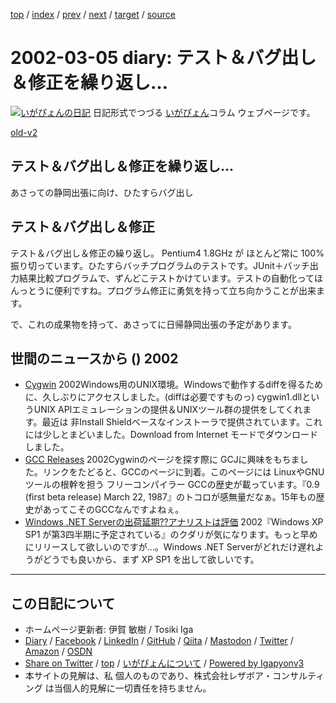 [top](../index.html) 
 / [index](index.html) 
 / [prev](ig020304.html) 
 / [next](ig020308.html) 
 / [target](https://www.igapyon.jp/igapyon/diary/2002/ig020305.html) 
 / [source](https://github.com/igapyon/diary/blob/master/2002/ig020305.src.md) 

2002-03-05 diary: テスト＆バグ出し＆修正を繰り返し…
=====================================================================================================
[![いがぴょんの日記](https://www.igapyon.jp/igapyon/diary/images/iga200306s.jpg "いがぴょん")](https://www.igapyon.jp/igapyon/diary/memo/memoigapyon.html) 日記形式でつづる [いがぴょん](https://www.igapyon.jp/igapyon/diary/memo/memoigapyon.html)コラム ウェブページです。

[old-v2](ig020305-orig.html)

## テスト＆バグ出し＆修正を繰り返し…

あさっての静岡出張に向け、ひたすらバグ出し


## テスト＆バグ出し＆修正

テスト＆バグ出し＆修正の繰り返し。
Pentium4 1.8GHz が ほとんど常に 100%振り切っています。ひたすらバッチプログラムのテストです。JUnit＋バッチ出力結果比較プログラムで、ずんどこテストかけています。テストの自動化ってほんっとうに便利ですね。プログラム修正に勇気を持って立ち向かうことが出来ます。

で、これの成果物を持って、あさってに日帰静岡出張の予定があります。

## 世間のニュースから () 2002

* [Cygwin](http://sources.redhat.com/cygwin/)  2002Windows用のUNIX環境。Windowsで動作するdiffを得るために、久しぶりにアクセスしました。(diffは必要ですものっ) cygwin1.dllというUNIX APIエミュレーションの提供＆UNIXツール群の提供をしてくれます。最近は 非Install Shieldベースなインストーラで提供されています。これには少しとまどいました。Download from Internet モードでダウンロードしました。
* [GCC Releases](http://gcc.gnu.org/releases.html)  2002Cygwinのページを探す際に GCJに興味をもちました。リンクをたどると、GCCのページに到着。このページには LinuxやGNUツールの根幹を担う フリーコンパイラー GCCの歴史が載っています。『0.9 (first beta release) March 22, 1987』のトコロが感無量だなぁ。15年もの歴史があってこそのGCCなんですよねぇ。
* [Windows .NET Serverの出荷延期??アナリストは評価](http://www.zdnet.co.jp/news/0203/04/e_netserver.html)  2002『Windows XP SP1 が第3四半期に予定されている』のクダリが気になります。もっと早めにリリースして欲しいのですが…。Windows .NET Serverがどれだけ遅れようがどうでも良いから、まず XP SP1 を出して欲しいです。


----------------------------------------------------------------------------------------------------

## この日記について

* ホームページ更新者: 伊賀 敏樹 / Tosiki Iga
* [Diary](https://www.igapyon.jp/igapyon/diary/) / [Facebook](https://www.facebook.com/igapyon) / [LinkedIn](https://www.linkedin.com/in/toshikiiga) / [GitHub](https://github.com/igapyon) / [Qiita](https://qiita.com/igapyon) / [Mastodon](https://social.vivaldi.net/@igapyon) / [Twitter](https://twitter.com/ToshikiIga) / [Amazon](https://www.amazon.co.jp/%E4%BC%8A%E8%B3%80-%E6%95%8F%E6%A8%B9/e/B004LTQWCQ) / [OSDN](https://ja.osdn.net/users/iga/)
* [Share on Twitter](https://twitter.com/intent/tweet?hashtags=igapyon%2Cdiary%2C%E3%81%84%E3%81%8C%E3%81%B4%E3%82%87%E3%82%93&text=%E3%83%86%E3%82%B9%E3%83%88%EF%BC%86%E3%83%90%E3%82%B0%E5%87%BA%E3%81%97%EF%BC%86%E4%BF%AE%E6%AD%A3%E3%82%92%E7%B9%B0%E3%82%8A%E8%BF%94%E3%81%97%E2%80%A6&url=https%3A%2F%2Fwww.igapyon.jp%2Figapyon%2Fdiary%2F2002%2Fig020305.html) / [top](../index.html) / [いがぴょんについて](https://www.igapyon.jp/igapyon/diary/memo/memoigapyon.html) / [Powered by Igapyonv3](https://github.com/igapyon/igapyonv3)
* 本サイトの見解は、私 個人のものであり、株式会社レザボア・コンサルティング は当個人的見解に一切責任を持ちません。 
